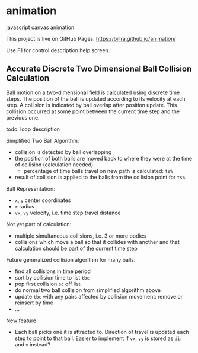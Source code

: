 # animation
javascript canvas animation

This project is live on GitHub Pages: https://billra.github.io/animation/

Use F1 for control description help screen.

## Accurate Discrete Two Dimensional Ball Collision Calculation

Ball motion on a two-dimensional field is calculated using discrete time steps.
The position of the ball is updated according to its velocity at each step.
A collision is indicated by ball overlap after position update.
This collision occurred at some point between the current time step and the previous one.

todo: loop description

Simplified Two Ball Algorithm:
- collision is detected by ball overlapping
- the position of both balls are moved back to where they were at the time of collision (calculation needed)
  - percentage of time balls travel on new path is calculated: `ts%`
- result of collision is applied to the balls from the collision point for `ts%`

Ball Representation:
- `x`, `y` center coordinates
- `r` radius
- `vx`, `vy` velocity, i.e. time step travel distance

Not yet part of calculation:
- multiple simultaneous collisions, i.e. 3 or more bodies
- collisions which move a ball so that it collides with another and that calculation should be part of the current time step

Future generalized collision algorithm for many balls:
- find all collisions in time period
- sort by collision time to list `tbc`
- pop first collision `bc` off list
- do normal two ball collision from simplified algorithm above
- update `tbc` with any pairs affected by collision movement: remove or reinsert by time
- ...

New feature:
- Each ball picks one it is attracted to. Direction of travel is updated each step to point to that ball.
Easier to implement if `vx`, `vy` is stored as `dir` and `v` instead?